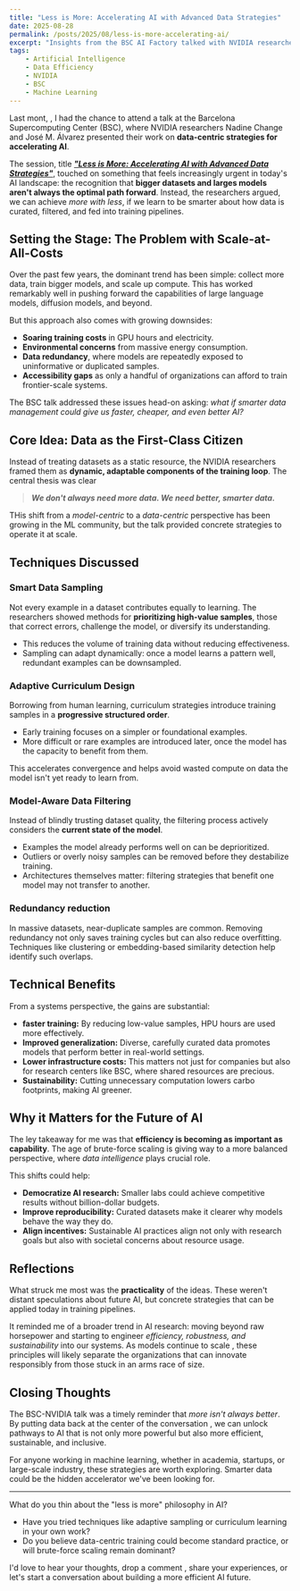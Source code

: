 ```yaml
---
title: "Less is More: Accelerating AI with Advanced Data Strategies"
date: 2025-08-28
permalink: /posts/2025/08/less-is-more-accelerating-ai/
excerpt: "Insights from the BSC AI Factory talked with NVIDIA researchers on making AI leaner, faster, and more data-savvy. A deep dive into why smarter data beats bigger data."
tags:
    - Artificial Intelligence
    - Data Efficiency
    - NVIDIA
    - BSC
    - Machine Learning
---
```


Last mont, , I had the chance to attend a talk at the Barcelona Supercomputing Center (BSC), where NVIDIA researchers Nadine Change and José M. Álvarez presented their work on **data-centric strategies for accelerating AI**.

The session, title [***"Less is More: Accelerating AI with Advanced Data Strategies"***](https://youtu.be/Yrxa6eeQXx8?si=zoowDsMtfxI64yFZ), touched on something that feels increasingly urgent in today's AI landscape: the recognition that **bigger datasets and larges models aren't always the optimal path forward**. Instead, the researchers argued, we can achieve *more with less*, if we learn to be smarter about how data is curated, filtered, and fed into training pipelines.

## Setting the Stage: The Problem with Scale-at-All-Costs

Over the past few years, the dominant trend has been simple: collect more data, train bigger models, and scale up compute. This has worked remarkably well in pushing forward the capabilities of large language models, diffusion models, and beyond.

But this approach also comes with growing downsides:
- **Soaring training costs** in GPU hours and electricity.
- **Environmental concerns** from massive energy consumption.
- **Data redundancy**, where models are repeatedly exposed to  uninformative or duplicated samples.
- **Accessibility gaps** as only a handful of organizations can afford to train frontier-scale systems.

The BSC talk addressed these issues head-on asking: *what if smarter data management could give us faster, cheaper, and even better AI?*

## Core Idea: Data as the First-Class Citizen

Instead of treating  datasets as a static resource, the NVIDIA researchers framed them as **dynamic, adaptable components of the training loop**. The central thesis was clear

> ***We don't always need more data. We need better, smarter data.***

THis shift from a *model-centric* to a *data-centric* perspective has been growing in the ML community, but the talk provided concrete strategies to operate it at scale.

## Techniques Discussed

### Smart Data Sampling

Not every example in a dataset contributes equally to learning. The researchers showed methods for **prioritizing high-value samples**, those that correct errors, challenge the model, or diversify its understanding.

- This reduces the volume of training data without reducing effectiveness.
- Sampling can adapt dynamically: once a model learns a pattern well, redundant examples can be downsampled.

### Adaptive Curriculum Design

Borrowing from human learning, curriculum strategies introduce training samples in a **progressive structured order**.

- Early training focuses on a simpler or foundational examples.
- More difficult or rare examples are introduced later, once the model has the capacity to benefit from them.

This accelerates convergence and helps avoid wasted compute on data the model isn't yet ready to learn from.

### Model-Aware Data Filtering

Instead of blindly trusting dataset quality, the filtering process actively considers the **current state of the model**.

- Examples the model already performs well on can be deprioritized.
- Outliers or overly noisy samples can be removed before they destabilize training.
- Architectures themselves matter: filtering strategies that benefit one model may not transfer to another.

### Redundancy reduction

In massive datasets, near-duplicate samples are common. Removing redundancy not only saves training cycles but can also reduce overfitting. Techniques like clustering or embedding-based similarity detection help identify such overlaps.

## Technical Benefits

From a systems perspective, the gains are substantial:
- **faster training:** By reducing low-value samples, HPU hours are used more effectively.
- **Improved generalization:** Diverse, carefully curated data promotes models that perform better in real-world settings.
- **Lower infrastructure costs:** This matters not just for companies but also for research centers like BSC, where shared resources are precious.
- **Sustainability:** Cutting unnecessary computation lowers carbo footprints, making AI greener.

## Why it Matters for the Future of AI

The ley takeaway for me was that **efficiency is becoming as important as capability**. The age of brute-force scaling is giving way to a more balanced perspective, where *data intelligence* plays crucial role.

This shifts could help:
- **Democratize AI research:** Smaller labs could achieve competitive results without billion-dollar budgets.
- **Improve reproducibility:** Curated datasets make it clearer why models behave the way they do.
- **Align  incentives:** Sustainable AI practices align not only with research goals but also with societal concerns about resource usage.

## Reflections

What struck me most was the **practicality** of the ideas. These weren't distant speculations about future AI, but concrete strategies that can be applied today in training pipelines.

It reminded me of a broader trend in AI research: moving beyond raw horsepower and starting to engineer *efficiency, robustness, and sustainability* into our systems. As models continue to scale , these principles will likely separate the organizations that can innovate responsibly from those stuck in an arms race of size.

## Closing Thoughts

The BSC-NVIDIA talk was a timely reminder that *more isn't always better*. By putting data back at the center of the conversation , we can unlock pathways to AI that is not only more powerful but also more efficient, sustainable, and inclusive.

For anyone working  in machine learning, whether in academia, startups, or large-scale industry, these strategies are worth exploring. Smarter data could be the hidden accelerator we've been looking for.

---

What do you thin about the "less is more" philosophy in AI?

- Have you tried techniques like adaptive sampling or curriculum learning in your own work?
- Do you believe data-centric training could become standard practice, or will brute-force scaling remain dominant?

I'd love to hear your thoughts, drop a comment , share your experiences, or let's start a conversation about building a more efficient AI future.